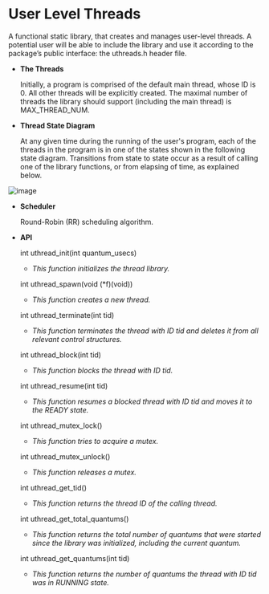 # User Level Threads
A functional static library, that creates and manages user-level threads.
A potential user will be able to include the library and use it according to the package’s public interface:
the uthreads.h header file.

* __The Threads__

  Initially, a program is comprised of the default main thread, whose ID is 0. All other threads will be explicitly
  created. The maximal number of threads the library should support (including the main thread) is MAX_THREAD_NUM.

* __Thread State Diagram__

  At any given time during the running of the user's program, each of the threads in the program is in one of
  the states shown in the following state diagram. Transitions from state to state occur as a result of calling
  one of the library functions, or from elapsing of time, as explained below.

![image](https://user-images.githubusercontent.com/82065601/208743584-d9bb4539-d8fd-4023-9422-40fd47d07a23.png)

* __Scheduler__

  Round-Robin (RR) scheduling algorithm.
  
  
* __API__


  int uthread_init(int quantum_usecs)

  * _This function initializes the thread library._


  int uthread_spawn(void (*f)(void))

  * _This function creates a new thread._


  int uthread_terminate(int tid)

  * _This function terminates the thread with ID tid and deletes it from all relevant control structures._


  int uthread_block(int tid)

  * _This function blocks the thread with ID tid._


  int uthread_resume(int tid)

  * _This function resumes a blocked thread with ID tid and moves it to the READY state._


  int uthread_mutex_lock()

  * _This function tries to acquire a mutex._


  int uthread_mutex_unlock()

  * _This function releases a mutex._


  int uthread_get_tid()

  * _This function returns the thread ID of the calling thread._


  int uthread_get_total_quantums()

  * _This function returns the total number of quantums that were started since the library was
  initialized, including the current quantum._


  int uthread_get_quantums(int tid)

  * _This function returns the number of quantums the thread with ID tid was in RUNNING state._

